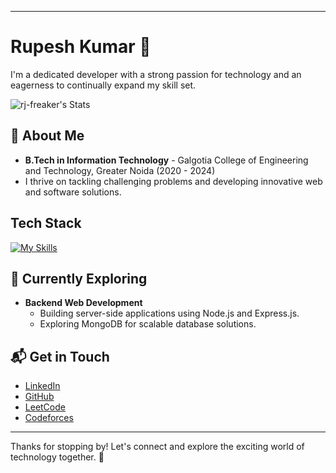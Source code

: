 
---
# Rupesh Kumar 👋

I'm a dedicated developer with a strong passion for technology and an eagerness to continually expand my skill set.

![rj-freaker's Stats](https://github-readme-stats.vercel.app/api?username=rj-freaker&theme=vue-dark&show_icons=true&hide_border=true&count_private=true)

## 🚀 About Me

- **B.Tech in Information Technology** - Galgotia College of Engineering and Technology, Greater Noida (2020 - 2024)
- I thrive on tackling challenging problems and developing innovative web and software solutions.

## Tech Stack

[![My Skills](https://skillicons.dev/icons?i=cpp,js,nodejs,express,mongodb,mysql,html,css,git,react,vite)](https://skillicons.dev)

## 🌱 Currently Exploring

- **Backend Web Development**
  - Building server-side applications using Node.js and Express.js.
  - Exploring MongoDB for scalable database solutions.

## 📬 Get in Touch

- [LinkedIn](www.linkedin.com/in/rupesh-kumar-211b25324)
- [GitHub](https://github.com/rj-freaker)
- [LeetCode](https://leetcode.com/rupeshkumar/)
- [Codeforces](https://codeforces.com/profile/rupeshkumar)

---

Thanks for stopping by! Let's connect and explore the exciting world of technology together. 🚀

